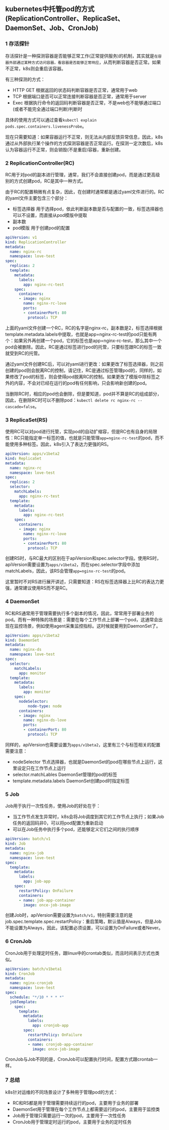 ## kubernetes中托管pod的方式(ReplicationController、ReplicaSet、DaemonSet、Job、CronJob)

### 1 存活探针

存活探针是一种探测容器是否能够正常工作(正常提供服务)的机制，其实就是`在容器外部通过某种方式访问容器，看容器是否能够正常响应`，从而判断容器是否正常。如果不正常，k8s则会重启该容器。

有三种探测的方式：

* HTTP GET 根据返回的状态码判断容器是否正常，通常用于web
* TCP 根据端口是否可以正常连接判断容器是否正常，通常用于server
* Exec 根据执行命令的返回码判断容器是否正常，不是web也不能够通过端口(或者不能完全通过端口判断)判断时

具体的使用方式可以通过查看`kubectl explain pods.spec.containers.livenessProbe`。

现在只需要知道：如果容器运行不正常，则无法从内部反馈异常信息，因此，k8s通过从外部执行某个操作的方式探测容器是否正常运行。在探测一定次数后，k8s认为容器运行不正常，则会销毁(不是重启)容器，重新创建。

### 2 ReplicationController(RC)

RC用于对pod的副本进行管理，通常，我们不会直接创建pod，而是通过更高级别的方式创建pod，RC是其中一种方式。

由于RC的配置稍微有点复杂，因此，在创建时通常都是通过yaml文件进行的。RC的yaml文件主要包含三个部分：

* 标签选择器 用于选择pod，依此判断副本数是否与配置的一致，标签选择器也可以不设置，而直接从pod模版中提取
* 副本数
* pod模版 用于创建pod的配置

``` yaml
apiVersion: v1
kind: ReplicationController
metadata:
  name: nginx-rc
  namespace: love-test
spec:
  replicas: 2
  template:
    metadata:
      labels:
        app: nginx-rc-test
    spec:
      containers:
      - image: nginx
        name: nginx-rc-love
        ports:
        - containerPort: 80
          protocol: TCP
```

上面的yaml文件创建一个RC，RC的名字是nginx-rc，副本数是2，标签选择根据template.metadata.labels中提取，也就是app=nginx-rc-test的pod只能有两个：如果另外再创建一个pod，它的标签也是app=nginx-rc-test，那么其中一个pod会被删除。因此，RC是通过标签进行pod的托管，只要标签跟RC的标签一致就受到RC的托管。

通过yaml文件创建RC后，可以对yaml进行更改：如果更改了标签选择器，则之前创建的pod则会脱离RC的控制，请记住，RC是通过标签管理pod的，同样的，如果修改了pod的标签，则会使得pod脱离RC的控制。如果更改了模版中除标签之外的内容，不会对已经在运行的pod有任何影响，只会影响新创建的pod。

当删除RC时，相应的pod也会删除，但是要知道，pod并不算是RC的组成部分，因此，在删除RC时可以不删除pod：`kubectl delete rc nginx-rc --cascade=false`。

### 3 ReplicaSet(RS)

使用RC可以对pod进行托管，实现pod的自动扩缩容，但是RC也有自身的局限性：RC只能指定单一标签的值，也就是只能管理`app=nginx-rc-test`的pod，而不能使用多种标签。因此，k8s引入了表达力更强的RS。

``` yaml
apiVersion: apps/v1beta2
kind: ReplicaSet
metadata:
  name: nginx-rc
  namespace: love-test
spec:
  replicas: 2
  selector:
    matchLabels:
      app: nginx-rc-test
  template:
    metadata:
      labels:
        app: nginx-rc-test
    spec:
      containers:
      - image: nginx
        name: nginx-rc-love
        ports:
        - containerPort: 80
          protocol: TCP
```

创建RS时，与RC最大的区别在于apiVersion和spec.selector字段。使用RS时，apiVersion需要设置为`apps/v1beta2`，而在spec.selector字段中添加matchLabels，因此，该RS会管理`app=nginx-rc-test`的pod。

这里暂时不对RS进行展开讲述，只需要知道：RS在标签选择器上比RC的表达力更强，通常建议使用RS而不是RC。

### 4 DaemonSet

RC和RS通常用于管理需要执行多个副本的情况，因此，常常用于部署业务的pod。而有一种特殊的场景是：需要在每个工作节点上部署一个pod，这通常会出现在监控场景，例如使用agent采集监控指标。这时候就要用到DaemonSet了。

``` yaml
apiVersion: apps/v1beta2
kind: DaemonSet
metadata:
  name: nginx-ds
  namespace: love-test
spec:
  selector:
    matchLabels:
      app: monitor
  template:
    metadata:
      labels:
        app: monitor
    spec:
      nodeSelector:
          node-type: node
      containers:
      - image: nginx
        name: nginx-ds-love
        ports:
        - containerPort: 80
          protocol: TCP
```

同样的，apiVersion也需要设置为`apps/v1beta2`，这里有三个与标签相关的配置需要注意：

* nodeSelector 节点选择器，也就是DaemonSet的pod在哪些节点上运行，这里设定只在工作节点上运行
* selector.matchLables DaemonSet管理的pod的标签
* template.metadata.labels DaemonSet创建pod时指定标签

### 5 Job

Job用于执行一次性任务，使用Job的好处在于：

* 当工作节点发生异常时，k8s会将Job调度到其它的工作节点上执行；如果Job任务的返回码非0，可以将pod配置为重新启动
* 可以在Job任务中执行多个pod，还能够定义它们之间的执行顺序

``` yaml
apiVersion: batch/v1
kind: Job
metadata:
  name: nginx-job
  namespace: love-test
spec:
  template:
    metadata:
      labels:
        app: job-app
    spec:
      restartPolicy: OnFailure
      containers:
      - name: job-app-container
        image: once-job-image
```

创建Job时，apiVersion需要设置为`batch/v1`，特别需要注意的是job.spec.template.spec.restartPolicy：重启策略，默认值是Always，但是Job不能设置为Always，因此，该配置必须设置，可以设置为OnFailure或者Never。

### 6 CronJob

CronJob用于处理定时任务，跟linux中的crontab类似，而且时间表示方式也类似。

``` yaml
apiVersion: batch/v1beta1
kind: CronJob
metadata:
  name: nginx-cronjob
  namespace: love-test
spec:
  schedule: "*/10 * * * *"
  jobTemplate:
    spec:
      template:
        metadata:
          labels:
            app: cronjob-app
        spec:
          restartPolicy: OnFailure
          containers:
          - name: cronjob-app-container
            image: once-job-image
```

CronJob与Job不同的是，CronJob可以配置执行时间，配置方式跟crontab一样。

### 7 总结

k8s针对运维的不同场景设计了多种用于管理pod的方式：

* RC和RS都是用于管理需要持续运行的pod，主要用于业务的部署
* DaemonSet用于管理在每个工作节点上都需要运行的pod，主要用于监控类
* Job用于管理只需要运行一次的pod，主要用于一次性任务
* CronJob用于管理定时运行的pod，主要用于业务的定时任务